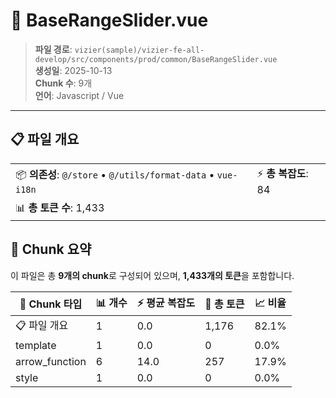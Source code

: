 # 📄 BaseRangeSlider.vue

> **파일 경로**: `vizier(sample)/vizier-fe-all-develop/src/components/prod/common/BaseRangeSlider.vue`  
> **생성일**: 2025-10-13  
> **Chunk 수**: 9개  
> **언어**: Javascript / Vue
---





## 📋 파일 개요

| | |
|--|--|
| 📦 **의존성**: `@/store` • `@/utils/format-data` • `vue-i18n` | ⚡ **총 복잡도**: 84 |
| 📊 **총 토큰 수**: 1,433 |  |






## 🧩 Chunk 요약

이 파일은 총 **9개의 chunk**로 구성되어 있으며, **1,433개의 토큰**을 포함합니다.

| 🧩 Chunk 타입 | 📊 개수 | ⚡ 평균 복잡도 | 📝 총 토큰 | 📈 비율 |
|---------------|--------|-------------|----------|--------|
| 📋 파일 개요 | 1 | 0.0 | 1,176 | 82.1% |
| template | 1 | 0.0 | 0 | 0.0% |
| arrow_function | 6 | 14.0 | 257 | 17.9% |
| style | 1 | 0.0 | 0 | 0.0% |

